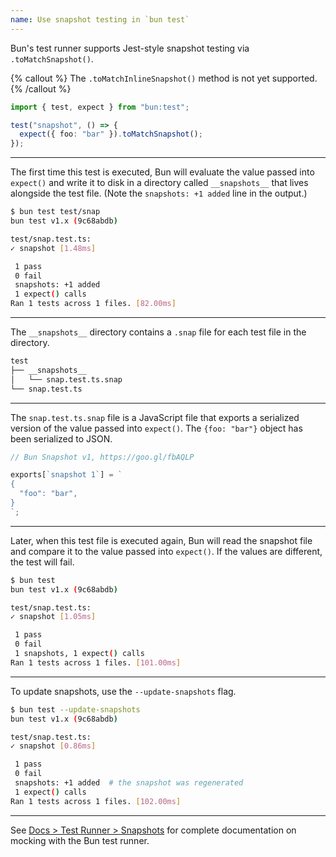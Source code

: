 ```yaml
---
name: Use snapshot testing in `bun test`
---
```


Bun's test runner supports Jest-style snapshot testing via `.toMatchSnapshot()`.

{% callout %}
The `.toMatchInlineSnapshot()` method is not yet supported.
{% /callout %}

```ts#snap.test.ts
import { test, expect } from "bun:test";

test("snapshot", () => {
  expect({ foo: "bar" }).toMatchSnapshot();
});
```

---

The first time this test is executed, Bun will evaluate the value passed into `expect()` and write it to disk in a directory called `__snapshots__` that lives alongside the test file. (Note the `snapshots: +1 added` line in the output.)

```sh
$ bun test test/snap
bun test v1.x (9c68abdb)

test/snap.test.ts:
✓ snapshot [1.48ms]

 1 pass
 0 fail
 snapshots: +1 added
 1 expect() calls
Ran 1 tests across 1 files. [82.00ms]
```

---

The `__snapshots__` directory contains a `.snap` file for each test file in the directory.

```txt
test
├── __snapshots__
│   └── snap.test.ts.snap
└── snap.test.ts
```

---

The `snap.test.ts.snap` file is a JavaScript file that exports a serialized version of the value passed into `expect()`. The `{foo: "bar"}` object has been serialized to JSON.

```js
// Bun Snapshot v1, https://goo.gl/fbAQLP

exports[`snapshot 1`] = `
{
  "foo": "bar",
}
`;
```

---

Later, when this test file is executed again, Bun will read the snapshot file and compare it to the value passed into `expect()`. If the values are different, the test will fail.

```sh
$ bun test
bun test v1.x (9c68abdb)

test/snap.test.ts:
✓ snapshot [1.05ms]

 1 pass
 0 fail
 1 snapshots, 1 expect() calls
Ran 1 tests across 1 files. [101.00ms]
```

---

To update snapshots, use the `--update-snapshots` flag.

```sh
$ bun test --update-snapshots
bun test v1.x (9c68abdb)

test/snap.test.ts:
✓ snapshot [0.86ms]

 1 pass
 0 fail
 snapshots: +1 added  # the snapshot was regenerated
 1 expect() calls
Ran 1 tests across 1 files. [102.00ms]
```

---

See [Docs > Test Runner > Snapshots](https://bun.sh/docs/test/mocks) for complete documentation on mocking with the Bun test runner.

